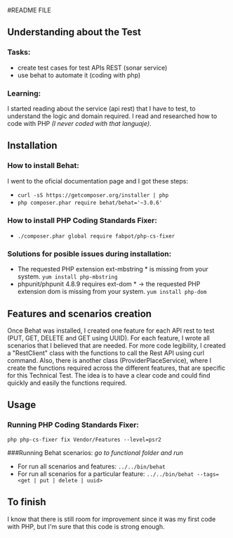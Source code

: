 #README FILE

## Understanding about the Test
### Tasks:
- create test cases for test APIs REST (sonar service)
- use behat to automate it (coding with php)

### Learning:
I started reading about the service (api rest) that I have to test, to understand the logic and domain required.
I read and researched how to code with PHP *(I never coded with that languaje)*.
	
## Installation
### How to install Behat:
I went to the oficial documentation page and I got these steps:
- `curl -sS https://getcomposer.org/installer | php`
- `php composer.phar require behat/behat='~3.0.6'`

### How to install PHP Coding Standards Fixer:
- `./composer.phar global require fabpot/php-cs-fixer`

### Solutions for posible issues during installation:
- The requested PHP extension ext-mbstring * is missing from your system.
		`yum install php-mbstring`
- phpunit/phpunit 4.8.9 requires ext-dom * -> the requested PHP extension dom is missing from your system.
		`yum install php-dom`

## Features and scenarios creation
Once Behat was installed, I created one feature for each API rest to test (PUT, GET, DELETE and GET using UUID).
For each feature, I wrote all scenarios that I believed that are needed.
For more code legibility, I created a "RestClient" class with the functions to call the Rest API using curl command.
Also, there is another class (ProviderPlaceService), where I create the functions required across the different features, that are specific for this Technical Test.
The idea is to have a clear code and could find quickly and easily the functions required.

## Usage
### Running PHP Coding Standards Fixer:
`php php-cs-fixer fix Vendor/Features --level=psr2`

###Running Behat scenarios:
*go to functional folder and run*
* For run all scenarios and features:
 `../../bin/behat`
* For run all scenarios for a particular feature:
 `../../bin/behat --tags=<get | put | delete | uuid>`


## To finish 
I know that there is still room for improvement since it was my first code with PHP, but I'm sure that this code is strong enough.




 